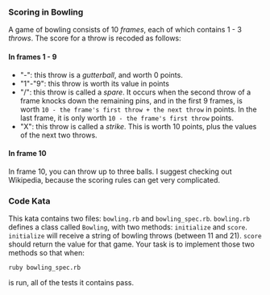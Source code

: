 ### Scoring in Bowling

A game of bowling consists of 10 *frames*, each of which contains 1 - 3 *throws*.  The score for a throw is recoded as follows:

#### In frames 1 - 9

* "-": this throw is a *gutterball*, and worth 0 points.
* "1"-"9": this throw is worth its value in points
* "/": this throw is called a *spare*.  It occurs when the second throw of a frame knocks down the remaining pins, and in the first 9 frames, is worth `10 - the frame's first throw + the next throw` in points.  In the last frame, it is only worth `10 - the frame's first throw` points.
* "X": this throw is called a *strike*.  This is worth 10 points, plus the values of the next two throws.

#### In frame 10

In frame 10, you can throw up to three balls.  I suggest checking out Wikipedia, because the scoring rules can get very complicated.

### Code Kata

This kata contains two files: `bowling.rb` and `bowling_spec.rb`.  `bowling.rb` defines a class called `Bowling`, with two methods: `initialize` and `score`.  `initialize` will receive a string of bowling throws (between 11 and 21).  `score` should return the value for that game.  Your task is to implement those two methods so that when:

    ruby bowling_spec.rb

is run, all of the tests it contains pass.